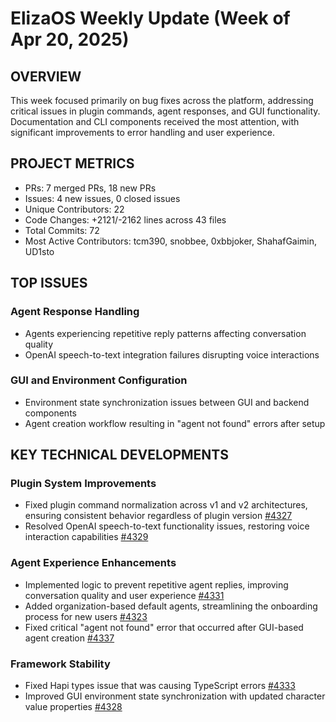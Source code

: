 # ElizaOS Weekly Update (Week of Apr 20, 2025)

## OVERVIEW
This week focused primarily on bug fixes across the platform, addressing critical issues in plugin commands, agent responses, and GUI functionality. Documentation and CLI components received the most attention, with significant improvements to error handling and user experience.

## PROJECT METRICS
- PRs: 7 merged PRs, 18 new PRs
- Issues: 4 new issues, 0 closed issues
- Unique Contributors: 22
- Code Changes: +2121/-2162 lines across 43 files
- Total Commits: 72
- Most Active Contributors: tcm390, snobbee, 0xbbjoker, ShahafGaimin, UD1sto

## TOP ISSUES

### Agent Response Handling
- Agents experiencing repetitive reply patterns affecting conversation quality
- OpenAI speech-to-text integration failures disrupting voice interactions

### GUI and Environment Configuration
- Environment state synchronization issues between GUI and backend components
- Agent creation workflow resulting in "agent not found" errors after setup

## KEY TECHNICAL DEVELOPMENTS

### Plugin System Improvements
- Fixed plugin command normalization across v1 and v2 architectures, ensuring consistent behavior regardless of plugin version [#4327](https://github.com/elizaos/eliza/pull/4327)
- Resolved OpenAI speech-to-text functionality issues, restoring voice interaction capabilities [#4329](https://github.com/elizaos/eliza/pull/4329)

### Agent Experience Enhancements
- Implemented logic to prevent repetitive agent replies, improving conversation quality and user experience [#4331](https://github.com/elizaos/eliza/pull/4331)
- Added organization-based default agents, streamlining the onboarding process for new users [#4323](https://github.com/elizaos/eliza/pull/4323)
- Fixed critical "agent not found" error that occurred after GUI-based agent creation [#4337](https://github.com/elizaos/eliza/pull/4337)

### Framework Stability
- Fixed Hapi types issue that was causing TypeScript errors [#4333](https://github.com/elizaos/eliza/pull/4333)
- Improved GUI environment state synchronization with updated character value properties [#4328](https://github.com/elizaos/eliza/pull/4328)